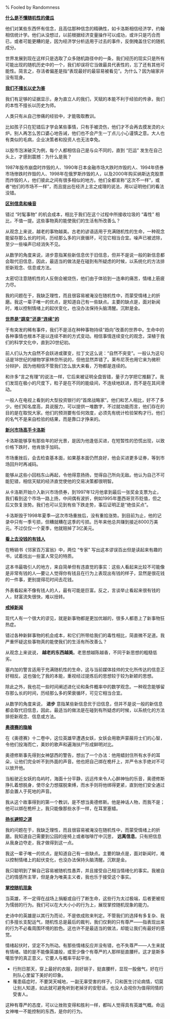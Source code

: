% Fooled by Randomness

<b><u>什么是不懂随机性的傻瓜</u></b>

他们对某些东西怀有信念，且高估那种信念的精确性，如卡洛斯相信经济学，约翰相信统计学。他们从没想过，以前根据经济变量操作可以成功，或许只是巧合而已，或者可能更糟的是，因为经济学分析适用于过去的事件，反倒掩盖住它的随机成分。

世界发展到现在这样只是选取了众多随机路径中的一条，我们经历的现实只是所有可能出现的随机历史中的一个，我们却误将它当做最具代表性的，忘了还有其他可能性。简言之，存活者偏差是指“表现最好的最容易被看见”。为什么？因为输家并没有现身。

<b><u>我们不擅长以史为鉴</u></b>

我们有足够的证据显示，身为直立人的我们，天赋的本能不利于经验的传承，我们的本性不擅长以历史为师。

人类只有从自己惨痛的经验中，才能吸取教训。

比如孩子只在犯错后才学会某些事情，只有手被烫伤，他们才不会再去摸发烫的火炉。别人再怎么苦口婆心地告诫，他们也不会产生一丁点儿小心谨慎之意。大人也有类似的毛病，企业决策者和投资人也无法幸免。

以股市泡沫破灭为例，每个人都相信自己是与众不同的，直到 “厄运” 发生在自己头上，才感到震撼：为什么是我？

1987年股市崩盘时炸毁的人、1990年日本金融市场大跌时炸毁的人、1994年债券市场惨跌时炸毁的人、1998年在俄罗斯炸毁的人，以及2000年购买纳斯达克股票而炸毁的人，他们彼此之间有很多相似的地方。他们全都宣称“这次不一样”，或者“他们的市场不一样”，而且提出在经济上言之成理的说法，用以证明他们的看法没错。

<b><u>区别信息和噪音</u></b>

错过 “时髦事物” 的机会成本，相比于我们在这个过程中所接收垃圾的 “毒性” 相比，不值一提。这些事物真的能使我们的生活有所改善么？

从观念上来说，越老的事物越美。古老的谚语适用于充满随机性的生命，一种观念能留存那么长的时间，历经那么多的兴衰循环，可见它相当合宜。噪声已被滤除，至少一些噪声已经消失不见。

从数学的角度来说，进步意指某些新信息优于旧信息，但并不是说一般的新信息都会取代旧信息，因此，最适当的做法是在碰到有所疑虑的时候，以系统化的方法排拒新观念、信息或方法。

太密切注意随机性的人反倒会被烧伤，他们由于体验到一连串的痛苦，情绪上筋疲力尽。

我的问题在于，我缺乏理性，而且很容易被淹没在随机性中，而蒙受情绪上的折磨。我这一辈子唯一的优点，是知道自己有一些缺点。主要的缺点是，面对新闻时，难以控制情绪上的起伏变化，也没办法保持头脑清醒。沉默是金。

<b><u>世界是“跳变”还是“连续”的</u></b>

于有突发的稀有事件，我们不是活在种种事物持续“趋向”改善的世界中。生命中的各种事情也根本不是以连续不断的方式变动。相信事情连续变化的观念，深植于我们的科学文化中，直到20世纪初。

前人们认为大自然不会跃进或骤变，拉丁文这么说：“自然不突变”。一般认为这句话是18世纪的植物学家林奈所说的，但他显然弄错了。莱布尼茨也用它来为微积分辩护，因为他相信不管我们怎么放大来看，万物都是连续的。

和许多“言之有理”的说法一样，它后来被证明全盘皆错，量子力学把它推翻了。我们发现在极小的尺度下，粒子是在不同的能级间，不连续地跃进，而不是在其间滑动。


一般人在电视上看到的大型投资银行的“首席战略家”。他们和艺人相比，好不了多少。他们知名度高，具说服力，可以提供一堆数字，不过就功能而言，他们存在的目的是在取悦大家。他们的预测要有任何效度，必须先有统计检验架构才行。他们的名气不是来自检验的结果，而是靠口才挣来的。

<b><u>新兴市场高手卡洛斯</u></b>

卡洛斯能够享有那些年的好光景，是因为他逢低买进，在短暂性的恐慌出现，以致价格下跌时，他肯放手加码。

市场重挫后，会去检查基本面，如果基本面仍然良好，他会买进更多证券，等到市场回升时再减码。

能够从这些小回档东山再起，令他得意扬扬，觉得自己所向无敌。他认为自己不可能犯错，相信天赋的经济直觉使他的交易决策都很明智。

从卡洛斯开始介入新兴市场债券，到1997年12月他拿到最后一张奖金支票为止，我们看到这个市场一路上扬，中间偶有波折，例如1995年墨西哥货币贬值，但之后又恢复涨势。我们也可以见到有些下跌走势，事后证明正是“绝佳买点”。

卡洛斯毁于1998年夏季—这次市场重挫后，没有重拾涨势。到目前为止，他的记录中只有一季亏损，但糟就糟在这季的亏损。历年来他总共赚到接近8000万美元。不过仅仅一个夏季，他就赔掉了3亿美元。

<b><u>看上去没钱的有钱人</u></b>

在畅销书《邻家百万富翁》中，两位 “专家” 写出这本谬误百出但是读起来有趣的书，试着找出一些富人常见的特质。

这本书最吸引人的地方，来自简单但有违直觉的事实：这些人看起来比较不可能像是非常有钱的人—要让人觉得你有钱且在行为上表现出有钱的样子，显然是很花钱的一件事，更别提得花时间去花钱。

外表看起来不像有钱人的人，最有可能是巨富。反之，言谈举止看起来很有钱的人，财富流失很快，难以扭转。

<b><u><span id="戒掉新闻">戒掉新闻</span></u></b>

现代人有一个很大的谬见，就是新事物都是更加优越的，很多人都患上了新事物狂热症。

错过各种新鲜事物的机会成本，和它们所带给我们的毒性相比，简直微不足道。我严重怀疑这些事物真的能使我们的生活有所改善么？

从观念上来说说， __越老的东西越美__。老思想越陈越香，不同于新思想的粗糙低劣。

塞内加的警言适用于充满随机性的生命，这与当前媒体挂帅的文化所传达的信息正好相反。这也强化了我的本能，重视经过提炼后的思想较于较为新颖的思想。

除此之外，我也花一些时间阐述进化论和条件概率中的数学观念。一种观念能够留存那么长的时间，历经那么多的荣衰循环，可见它相当合宜。

从数学的角度来说， __进步__ 意指某些新信息优于旧信息，但并不是说一般的新信息都会取代旧信息，因此，最适当的做法是在碰到有所疑虑的时候，以系统化的方法排拒新观念、信息或方法。

<b><u>奥德赛的隐喻</u></b>

在《奥德赛》十二卷中，这位英雄早遭遇女妖，女妖会用歌声蒙蔽将士们的心智，令他们投海而亡，美妙的歌声和遍海扶尸形成鲜明对比。

奥德修斯事先得到女神瑟西的警告，想出了一个办法：他用蜡封住所有水手的耳朵，让他们完全听不到外面的声音。他也把自己绑在桅杆上，并严令水手绝对不可以放开他。

当船驶近女妖的岛屿时，海面十分平静，远远传来令人心醉神怡的乐音，奥德修斯挣扎着想脱身，使尽全力想摆脱束缚，而水手则将他绑得更紧，直到他们安全通过那会置人于死地的声音。

我从这个故事得到的第一个教训，是不想当奥德修斯。他是神话人物，而我不是；他可以绑在桅杆上，我只能像那些水手一样，在耳里塞蜡。

<b><u>扬长避短之道</u></b>

我的问题在于，我缺乏理性，而且很容易被淹没在随机性中，而蒙受情绪上的折磨。我知道自己需要到公园的座椅上或者咖啡厅中沉思， __远离信息__。只有把信息从我身边夺走，我才做得到这一点。

我这一辈子唯一的优点，是知道自己有一些缺点。主要的缺点是，面对新闻时，难以控制情绪上的起伏变化，也没办法保持头脑清醒。沉默是金。

我只聪明到了解自己容易被随机性愚弄，并且接受自己相当情绪化的事实。我被自己的情感所主宰，但是身为唯美主义者，我也乐于接受这个事实。

<b><u><span id="掌控随机想象">掌控随机现象</span></u></b>

当英雄，不一定得在战场上捐躯或自行了断生命，这些行为太过极端，后者更被视为懦弱的行为。我们可以在大大小小的行为上，展现掌控随机现象的能力。

史诗中的英雄是以其行为而论，不是依成败来判定。不管我们的选择有多复杂、我们多擅长支配运气，随机性总是最后的裁判，我们仅剩的只有尊严——指表现出来的行为不必看周围环境的脸色。这也许不是最适当的做法，却能让我们有最好的感觉。

情绪起伏时，坚定不为所动。有那些情绪反应并没有错，也不失尊严——人生来就有情绪。错的是不能像英雄般，或至少像个有尊严的人那样挺直腰杆。这才是斯多噶哲学的真正意义，它要人与概率平起平坐。

- 行刑日那天，穿上最好的衣服，刮好胡子，挺直腰杆，显现一股傲气，好在行刑队心里留下美好的印象。
- 罹患癌症时，不要哭天喊地，一副无辜受害的样子。只和医生讨论病情，切莫让别人知道，如此就可避免听到老掉牙的安慰话，也没人会视你为值得同情的受害人。

这种有尊严的态度，可以让挫败变得和胜利一样，都叫人觉得具有英雄气概。命运女神唯一不能控制的东西，是你的行为。
